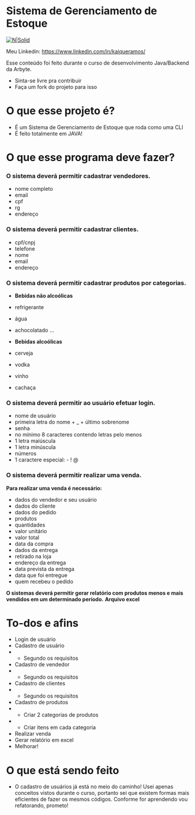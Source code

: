 # Sistema de Gerenciamento de Estoque

[![N|Solid](https://encrypted-tbn0.gstatic.com/images?q=tbn%3AANd9GcRHmLAjk0pYtkIJ6zAel3_yEqg94oFe9RzrxA&usqp=CAU )](https://www.arbyte.com.br)

Meu Linkedin: https://www.linkedin.com/in/kaiqueramos/

Esse conteúdo foi feito durante o curso de desenvolvimento Java/Backend da Arbyte.
 * Sinta-se livre pra contribuir
 * Faça um fork do projeto para isso

# O que esse projeto é?

  - É um Sistema de Gerenciamento de Estoque que roda como uma CLI
  - É feito totalmente em JAVA!

# O que esse programa deve fazer?

### O sistema deverá permitir cadastrar vendedores.
* nome completo
* email
* cpf
* rg
* endereço
### O sistema deverá permitir cadastrar clientes.
* cpf/cnpj
* telefone
* nome
* email
* endereço

### O sistema deverá permitir cadastrar produtos por categorias.
* **Bebidas não alcoólicas** 
* refrigerante
* água
* achocolatado …


* **Bebidas alcoólicas**
* cerveja
* vodka
* vinho
* cachaça


### O sistema deverá permitir ao usuário efetuar login.
* nome de usuário
* primeira letra do nome + _ + último sobrenome
* senha
* no mínimo 8 caracteres contendo letras pelo menos
* 1 letra maiúscula
* 1 letra minúscula
* números
* 1 caractere especial: - ! @

### O sistema deverá permitir realizar uma venda.
**Para realizar uma venda é necessário:**
* dados do vendedor e seu usuário
* dados do cliente
* dados do pedido
* produtos
* quantidades
* valor unitário
* valor total
* data da compra
* dados da entrega
* retirado na loja
* endereço da entrega
* data prevista da entrega
* data que foi entregue
* quem recebeu o pedido 

**O sistemas deverá permitir gerar relatório com produtos menos e mais vendidos em um determinado período.**
**Arquivo excel**

# To-dos e afins

* Login de usuário
* Cadastro de usuário
* * Segundo os requisitos
* Cadastro de vendedor
* * Segundo os requisitos
* Cadastro de clientes
* * Segundo os requisitos
* Cadastro de produtos
* * Criar 2 categorias de produtos
* * Criar itens em cada categoria
* Realizar venda
* Gerar relatório em excel
* Melhorar!

# O que está sendo feito
* O cadastro de usuários já está no meio do caminho! Usei apenas conceitos vistos durante o curso, portanto sei que existem formas mais eficientes de fazer os mesmos códigos. Conforme for aprendendo vou refatorando, prometo!

